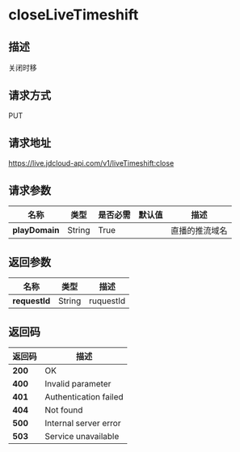 # closeLiveTimeshift


## 描述
关闭时移

## 请求方式
PUT

## 请求地址
https://live.jdcloud-api.com/v1/liveTimeshift:close


## 请求参数
|名称|类型|是否必需|默认值|描述|
|---|---|---|---|---|
|**playDomain**|String|True| |直播的推流域名|


## 返回参数
|名称|类型|描述|
|---|---|---|
|**requestId**|String|ruquestId|


## 返回码
|返回码|描述|
|---|---|
|**200**|OK|
|**400**|Invalid parameter|
|**401**|Authentication failed|
|**404**|Not found|
|**500**|Internal server error|
|**503**|Service unavailable|
